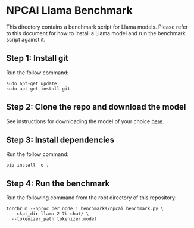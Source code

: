 # NPCAI Llama Benchmark

This directory contains a benchmark script for Llama models. Please refer to this document for how to install a Llama model and run the benchmark script against it.

## Step 1: Install git

Run the follow command:

```
sudo apt-get update
sudo apt-get install git
```

## Step 2: Clone the repo and download the model

See instructions for downloading the model of your choice [here](https://github.com/NPCAI-Studio/llama/blob/main/README.md).

## Step 3: Install dependencies

Run the follow command:

```
pip install -e .
```

## Step 4: Run the benchmark

Run the following command from the root directory of this repository:

```
torchrun --nproc_per_node 1 benchmarks/npcai_benchmark.py \
  --ckpt_dir llama-2-7b-chat/ \
  --tokenizer_path tokenizer.model
```
